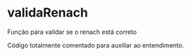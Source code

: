 validaRenach
============

Função para validar se o renach está correto

Código totalmente comentado para auxiliar ao entendimento.
